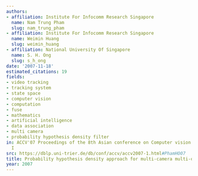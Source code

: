 ```yaml
---
authors:
- affiliation: Institute For Infocomm Research Singapore
  name: Nam Trung Pham
  slug: nam_trung_pham
- affiliation: Institute For Infocomm Research Singapore
  name: Weimin Huang
  slug: weimin_huang
- affiliation: National University Of Singapore
  name: S. H. Ong
  slug: s_h_ong
date: '2007-11-18'
estimated_citations: 19
fields:
- video tracking
- tracking system
- state space
- computer vision
- computation
- fuse
- mathematics
- artificial intelligence
- data association
- multi camera
- probability hypothesis density filter
in: ACCV'07 Proceedings of the 8th Asian conference on Computer vision - Volume Part
  I
src: https://dblp.uni-trier.de/db/conf/accv/accv2007-1.html#PhamHO07
title: Probability hypothesis density approach for multi-camera multi-object tracking
year: 2007
---
```

